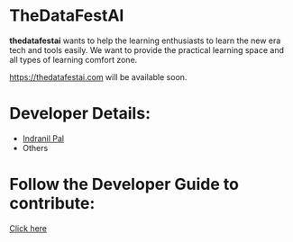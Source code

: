 # TheDataFestAI

**thedatafestai** wants to help the learning enthusiasts to learn the new era tech and tools easily. We want to provide the practical learning space and all types of learning comfort zone. 

https://thedatafestai.com will be available soon.


# Developer Details:

- [Indranil Pal](https://www.linkedin.com/in/indranil-pal-ai/)
- Others


# Follow the **Developer Guide** to contribute:
[Click here](developer_guide.md)